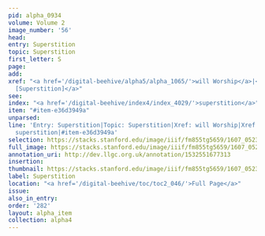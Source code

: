 ```yaml
---
pid: alpha_0934
volume: Volume 2
image_number: '56'
head:
entry: Superstition
topic: Superstition
first_letter: S
page:
add:
xref: "<a href='/digital-beehive/alpha5/alpha_1065/'>will Worship</a>|<a href='/digital-beehive/num4/num_1263/'>946
  [Superstition]</a>"
see:
index: "<a href='/digital-beehive/index4/index_4029/'>superstition</a>"
item: "#item-e36d3949a"
unparsed:
line: 'Entry: Superstition|Topic: Superstition|Xref: will Worship|Xref: 946 [Superstition]|Index:
  superstition|#item-e36d3949a'
selection: https://stacks.stanford.edu/image/iiif/fm855tg5659/1607_0523/769,4461,2941,602/full/0/default.jpg
full_image: https://stacks.stanford.edu/image/iiif/fm855tg5659/1607_0523/full/full/0/default.jpg
annotation_uri: http://dev.llgc.org.uk/annotation/1532551677313
insertion:
thumbnail: https://stacks.stanford.edu/image/iiif/fm855tg5659/1607_0523/769,4461,600,180/250,/0/default.jpg
label: Superstition
location: "<a href='/digital-beehive/toc/toc2_046/'>Full Page</a>"
issue:
also_in_entry:
order: '282'
layout: alpha_item
collection: alpha4
---
```

